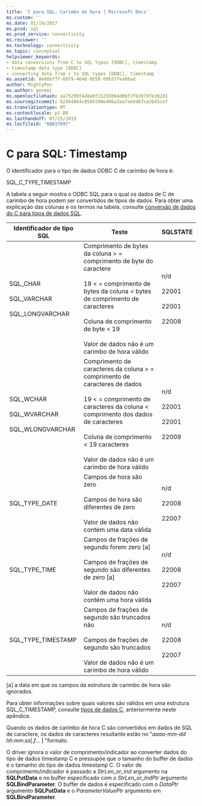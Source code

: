 ```yaml
---
title: 'C para SQL: Carimbo de hora | Microsoft Docs'
ms.custom: ''
ms.date: 01/19/2017
ms.prod: sql
ms.prod_service: connectivity
ms.reviewer: ''
ms.technology: connectivity
ms.topic: conceptual
helpviewer_keywords:
- data conversions from C to SQL types [ODBC], timestamp
- timestamp data type [ODBC]
- converting data from c to SQL types [ODBC], timestamp
ms.assetid: 0e08bfff-68f9-4648-9558-09b57fea08ad
author: MightyPen
ms.author: genemi
ms.openlocfilehash: aa75299f4d8e8f15293064d0bf3fb3979fe382d1
ms.sourcegitcommit: b2464064c0566590e486a3aafae6d67ce2645cef
ms.translationtype: MT
ms.contentlocale: pt-BR
ms.lasthandoff: 07/15/2019
ms.locfileid: "68037697"
---
```

# <a name="c-to-sql-timestamp"></a>C para SQL: Timestamp
O identificador para o tipo de dados ODBC C de carimbo de hora é:  
  
 SQL_C_TYPE_TIMESTAMP  
  
 A tabela a seguir mostra o ODBC SQL para o qual os dados de C de carimbo de hora podem ser convertidos de tipos de dados. Para obter uma explicação das colunas e os termos na tabela, consulte [conversão de dados do C para tipos de dados SQL](../../../odbc/reference/appendixes/converting-data-from-c-to-sql-data-types.md).  
  
|Identificador de tipo SQL|Teste|SQLSTATE|  
|-------------------------|----------|--------------|  
|SQL_CHAR<br /><br /> SQL_VARCHAR<br /><br /> SQL_LONGVARCHAR|Comprimento de bytes da coluna > = comprimento de byte do caractere<br /><br /> 19 < = comprimento de bytes da coluna < bytes de comprimento de caracteres<br /><br /> Coluna de comprimento de byte < 19<br /><br /> Valor de dados não é um carimbo de hora válido|n/d<br /><br /> 22001<br /><br /> 22001<br /><br /> 22008|  
|SQL_WCHAR<br /><br /> SQL_WVARCHAR<br /><br /> SQL_WLONGVARCHAR|Comprimento de caracteres da coluna > = comprimento de caracteres de dados<br /><br /> 19 < = comprimento de caracteres da coluna < comprimento dos dados de caracteres<br /><br /> Coluna de comprimento < 19 caracteres<br /><br /> Valor de dados não é um carimbo de hora válido|n/d<br /><br /> 22001<br /><br /> 22001<br /><br /> 22008|  
|SQL_TYPE_DATE|Campos de hora são zero<br /><br /> Campos de hora são diferentes de zero<br /><br /> Valor de dados não contém uma data válida|n/d<br /><br /> 22008<br /><br /> 22007|  
|SQL_TYPE_TIME|Campos de frações de segundo forem zero [a]<br /><br /> Campos de frações de segundo são diferentes de zero [a]<br /><br /> Valor de dados não contém uma hora válida|n/d<br /><br /> 22008<br /><br /> 22007|  
|SQL_TYPE_TIMESTAMP|Campos de frações de segundo são truncados não<br /><br /> Campos de frações de segundo são truncados<br /><br /> Valor de dados não é um carimbo de hora válido|n/d<br /><br /> 22008<br /><br /> 22007|  
  
 [a] a data em que os campos da estrutura de carimbo de hora são ignorados.  
  
 Para obter informações sobre quais valores são válidos em uma estrutura SQL_C_TIMESTAMP, consulte [tipos de dados C](../../../odbc/reference/appendixes/c-data-types.md), anteriormente neste apêndice.  
  
 Quando os dados de carimbo de hora C são convertidos em dados de SQL de caractere, os dados de caracteres resultante estão no "*aaaa*-*mm*-*dd* *hh*:*mm*:*ss*[.*f...* ] "formato.  
  
 O driver ignora o valor de comprimento/indicador ao converter dados do tipo de dados timestamp C e pressupõe que o tamanho do buffer de dados é o tamanho do tipo de dados timestamp C. O valor de comprimento/indicador é passado a *StrLen_or_Ind* argumento na **SQLPutData** e no buffer especificado com o *StrLen_or_IndPtr* argumento **SQLBindParameter**. O buffer de dados é especificado com o *DataPtr* argumento **SQLPutData** e o *ParameterValuePtr* argumento em **SQLBindParameter**.
